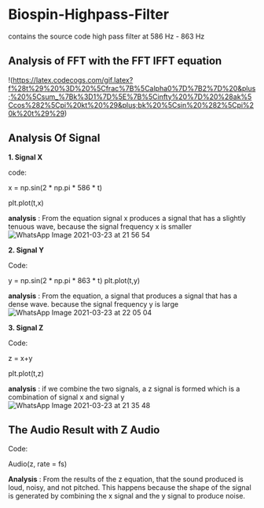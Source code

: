 # Biospin-Highpass-Filter
contains the source code high pass filter at 586 Hz - 863 Hz

## Analysis of FFT with the FFT IFFT equation

!(https://latex.codecogs.com/gif.latex?f%28t%29%20%3D%20%5Cfrac%7B%5Calpha0%7D%7B2%7D%20&plus;%20%5Csum_%7Bk%3D1%7D%5E%7B%5Cinfty%20%7D%20%28ak%5Ccos%282%5Cpi%20kt%20%29&plus;bk%20%5Csin%20%282%5Cpi%20k%20t%29%29)




## Analysis Of Signal 
**1. Signal X**

code:

x = np.sin(2 * np.pi * 586 * t) 

plt.plot(t,x)

**analysis** : From the equation signal x produces a signal that has a slightly tenuous wave, because the signal frequency x is smaller
![WhatsApp Image 2021-03-23 at 21 56 54](https://user-images.githubusercontent.com/81221913/112158068-c82b7500-8c22-11eb-9563-7eba12a86f72.jpeg)


**2. Signal Y**

Code: 

y = np.sin(2 * np.pi * 863 * t)
plt.plot(t,y)

**analysis** : From the equation, a signal that produces a signal that has a dense wave. because the signal frequency y is large
![WhatsApp Image 2021-03-23 at 22 05 04](https://user-images.githubusercontent.com/81221913/112159233-e3e34b00-8c23-11eb-9d43-21860a77b7e7.jpeg)

**3. Signal Z**

Code:

z = x+y

plt.plot(t,z)

**analysis** : if we combine the two signals, a z signal is formed which is a combination of signal x and signal y
![WhatsApp Image 2021-03-23 at 21 35 48](https://user-images.githubusercontent.com/81221913/112155764-96191380-8c20-11eb-8e59-061c37df874f.jpeg)


## The Audio Result with Z Audio

Code:

Audio(z, rate = fs)

**Analysis** : From the results of the z equation, that the sound produced is loud, noisy, and not pitched. This happens because the shape of the signal is generated by combining the x signal and the y signal to produce noise.


